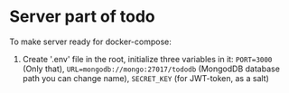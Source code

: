 # Server part of todo

To make server ready for docker-compose:

1. Create '.env' file in the root, initialize three variables in it: `PORT=3000` (Only that), `URL=mongodb://mongo:27017/tododb` (MongodDB database path you can change name), `SECRET_KEY` (for JWT-token, as a salt)
